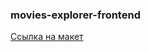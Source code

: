 ### movies-explorer-frontend

[Ссылка на макет](https://www.figma.com/file/rXmfcvmFwl2nKN0dulZ6tk/Diploma-Igor-Osipov)